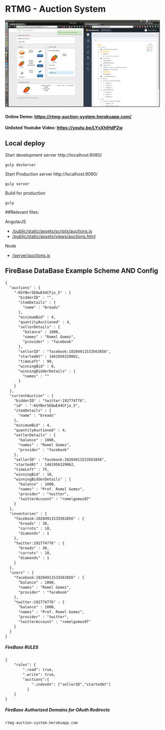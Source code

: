 # RTMG - Auction System

![Screenshot](/readmenFiles/screenshot.png)

#### Online Demo: https://rtmg-auction-system.herokuapp.com/

#### Unlisted Youtube Video: https://youtu.be/LYxXhlHdP2w
 
## Local deploy

Start development server http://localhost:8080/

`gulp devServer`

Start Production server http://localhost:9090/

`gulp server`

Build for production

`gulp`

##Relevant files: 

AngularJS

- [/public/static/assets/scripts/auctions.js](/public/static/assets/scripts/auctions.js) 
- [/public/static/assets/views/auctions.html](/public/static/assets/views/auctions.html)

Node

- [/server/auctions.js](/server/auctions.js)

## FireBase DataBase Example Scheme AND Config 

```
{
  "auctions" : {
    "-KGYNnr5E8wE44CFjo_S" : {
      "bidderID" : "",
      "itemDetails" : {
        "name" : "breads"
      },
      "minimumBid" : 4,
      "quantityAuctioned" : 4,
      "sellerDetails" : {
        "balance" : 1000,
        "names" : "Romel Gomez",
        "provider" : "facebook"
      },
      "sellerID" : "facebook:10204911533563856",
      "startedAt" : 1461956329062,
      "timeLeft" : 90,
      "winningBid" : 0,
      "winningBidderDetails" : {
        "names" : ""
      }
    }
  },
  "currentAuction" : {
    "bidderID" : "twitter:192774776",
    "id" : "-KGYNnr5E8wE44CFjo_S",
    "itemDetails" : {
      "name" : "breads"
    },
    "minimumBid" : 4,
    "quantityAuctioned" : 4,
    "sellerDetails" : {
      "balance" : 1000,
      "names" : "Romel Gomez",
      "provider" : "facebook"
    },
    "sellerID" : "facebook:10204911533563856",
    "startedAt" : 1461956329062,
    "timeLeft" : 75,
    "winningBid" : 10,
    "winningBidderDetails" : {
      "balance" : 1000,
      "names" : "Prof. Romel Gomez",
      "provider" : "twitter",
      "twitterAccount" : "romelgomez07"
    }
  },
  "inventories" : {
    "facebook:10204911533563856" : {
      "breads" : 30,
      "carrots" : 18,
      "diamonds" : 1
    },
    "twitter:192774776" : {
      "breads" : 30,
      "carrots" : 18,
      "diamonds" : 1
    }
  },
  "users" : {
    "facebook:10204911533563856" : {
      "balance" : 1000,
      "names" : "Romel Gomez",
      "provider" : "facebook"
    },
    "twitter:192774776" : {
      "balance" : 1000,
      "names" : "Prof. Romel Gomez",
      "provider" : "twitter",
      "twitterAccount" : "romelgomez07"
    }
  }
}
```

##### FireBase RULES

```
{
    "rules": {
        ".read": true,
        ".write": true,
        "auctions":{
            ".indexOn": ["sellerID","startedAt"]
          }
    }
}
```

##### FireBase Authorized Domains for OAuth Redirects

`rtmg-auction-system.herokuapp.com`